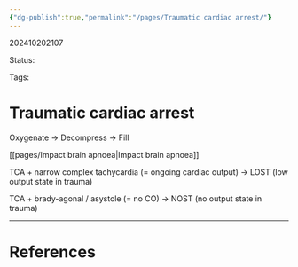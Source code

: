 ```yaml
---
{"dg-publish":true,"permalink":"/pages/Traumatic cardiac arrest/"}
---
```



202410202107

Status: 

Tags: 

# Traumatic cardiac arrest

Oxygenate → Decompress → Fill

[[pages/Impact brain apnoea\|Impact brain apnoea]]

TCA + narrow complex tachycardia (= ongoing cardiac output)
→ LOST (low output state in trauma)

TCA + brady-agonal / asystole (= no CO)
→ NOST (no output state in trauma)





___
# References
